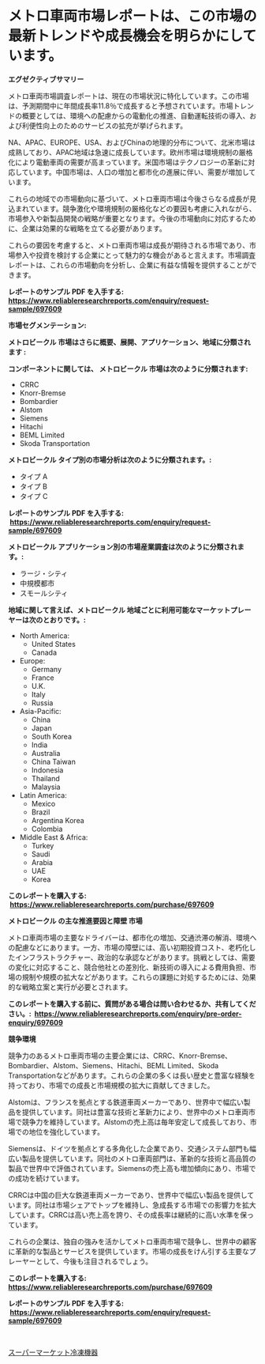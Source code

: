 <p><h1>メトロ車両市場レポートは、この市場の最新トレンドや成長機会を明らかにしています。</h1></p><p><strong>エグゼクティブサマリー</strong></p>
<p><p>メトロ車両市場調査レポートは、現在の市場状況に特化しています。この市場は、予測期間中に年間成長率11.8％で成長すると予想されています。市場トレンドの概要としては、環境への配慮からの電動化の推進、自動運転技術の導入、および利便性向上のためのサービスの拡充が挙げられます。</p><p>NA、APAC、EUROPE、USA、およびChinaの地理的分布について、北米市場は成熟しており、APAC地域は急速に成長しています。欧州市場は環境規制の厳格化により電動車両の需要が高まっています。米国市場はテクノロジーの革新に対応しています。中国市場は、人口の増加と都市化の進展に伴い、需要が増加しています。</p><p>これらの地域での市場動向に基づいて、メトロ車両市場は今後さらなる成長が見込まれています。競争激化や環境規制の厳格化などの要因も考慮に入れながら、市場参入や新製品開発の戦略が重要となります。今後の市場動向に対応するために、企業は効果的な戦略を立てる必要があります。</p><p>これらの要因を考慮すると、メトロ車両市場は成長が期待される市場であり、市場参入や投資を検討する企業にとって魅力的な機会があると言えます。市場調査レポートは、これらの市場動向を分析し、企業に有益な情報を提供することができます。</p></p>
<p><strong>レポートのサンプル PDF を入手する: <a href="https://www.reliableresearchreports.com/enquiry/request-sample/697609">https://www.reliableresearchreports.com/enquiry/request-sample/697609</a></strong></p>
<p><strong>市場セグメンテーション:</strong></p>
<p><strong> メトロビークル 市場はさらに概要、展開、アプリケーション、地域に分類されます :</strong></p>
<p><strong>コンポーネントに関しては、 メトロビークル 市場は次のように分類されます: &nbsp;</strong></p>
<p><ul><li>CRRC</li><li>Knorr-Bremse</li><li>Bombardier</li><li>Alstom</li><li>Siemens</li><li>Hitachi</li><li>BEML Limited</li><li>Skoda Transportation</li></ul></p>
<p><strong> メトロビークル タイプ別の市場分析は次のように分類されます。:</strong></p>
<p><ul><li>タイプ A</li><li>タイプ B</li><li>タイプ C</li></ul></p>
<p><strong>レポートのサンプル PDF を入手する: &nbsp;<a href="https://www.reliableresearchreports.com/enquiry/request-sample/697609">https://www.reliableresearchreports.com/enquiry/request-sample/697609</a></strong></p>
<p><strong> メトロビークル アプリケーション別の市場産業調査は次のように分類されます。:</strong></p>
<p><ul><li>ラージ・シティ</li><li>中規模都市</li><li>スモールシティ</li></ul></p>
<p><strong>地域に関して言えば、メトロビークル 地域ごとに利用可能なマーケットプレーヤーは次のとおりです。:</strong></p>
<p><ul>
    <li>
        North America:
        <ul>
            <li>United States</li>
            <li>Canada</li>
        </ul>
    </li>
    <li>
        Europe:
        <ul>
            <li>Germany</li>
            <li>France</li>
            <li>U.K.</li>
            <li>Italy</li>
            <li>Russia</li>
        </ul>
    </li>
    <li>
        Asia-Pacific:
        <ul>
            <li>China</li>
            <li>Japan</li>
            <li>South Korea</li>
            <li>India</li>
            <li>Australia</li>
            <li>China Taiwan</li>
            <li>Indonesia</li>
            <li>Thailand</li>
            <li>Malaysia</li>
        </ul>
    </li>
    <li>
        Latin America:
        <ul>
            <li>Mexico</li>
            <li>Brazil</li>
            <li>Argentina Korea</li>
            <li>Colombia</li>
        </ul>
    </li>
    <li>
        Middle East & Africa:
        <ul>
            <li>Turkey</li>
            <li>Saudi</li>
            <li>Arabia</li>
            <li>UAE</li>
            <li>Korea</li>
        </ul>
    </li>
    </ul></p>
<p><strong>このレポートを購入する: &nbsp;<a href="https://www.reliableresearchreports.com/purchase/697609">https://www.reliableresearchreports.com/purchase/697609</a></strong></p>
<p><strong>メトロビークル の主な推進要因と障壁 市場</strong></p>
<p><p>メトロ車両市場の主要なドライバーは、都市化の増加、交通渋滞の解消、環境への配慮などにあります。一方、市場の障壁には、高い初期投資コスト、老朽化したインフラストラクチャー、政治的な承認などがあります。挑戦としては、需要の変化に対応すること、競合他社との差別化、新技術の導入による費用負担、市場の規制や規模の拡大などがあります。これらの課題に対処するためには、効果的な戦略立案と実行が必要とされます。</p></p>
<p><strong>このレポートを購入する前に、質問がある場合は問い合わせるか、共有してください。:&nbsp; <a href="https://www.reliableresearchreports.com/enquiry/pre-order-enquiry/697609">https://www.reliableresearchreports.com/enquiry/pre-order-enquiry/697609</a></strong></p>
<p><strong>競争環境</strong></p>
<p><p>競争力のあるメトロ車両市場の主要企業には、CRRC、Knorr-Bremse、Bombardier、Alstom、Siemens、Hitachi、BEML Limited、Skoda Transportationなどがあります。これらの企業の多くは長い歴史と豊富な経験を持っており、市場での成長と市場規模の拡大に貢献してきました。</p><p>Alstomは、フランスを拠点とする鉄道車両メーカーであり、世界中で幅広い製品を提供しています。同社は豊富な技術と革新力により、世界中のメトロ車両市場で競争力を維持しています。Alstomの売上高は毎年安定して成長しており、市場での地位を強化しています。</p><p>Siemensは、ドイツを拠点とする多角化した企業であり、交通システム部門も幅広い製品を提供しています。同社のメトロ車両部門は、革新的な技術と高品質の製品で世界中で評価されています。Siemensの売上高も増加傾向にあり、市場での成功を続けています。</p><p>CRRCは中国の巨大な鉄道車両メーカーであり、世界中で幅広い製品を提供しています。同社は市場シェアでトップを維持し、急成長する市場での影響力を拡大しています。CRRCは高い売上高を誇り、その成長率は継続的に高い水準を保っています。</p><p>これらの企業は、独自の強みを活かしてメトロ車両市場で競争し、世界中の顧客に革新的な製品とサービスを提供しています。市場の成長をけん引する主要なプレーヤーとして、今後も注目されるでしょう。</p></p>
<p><strong>このレポートを購入する: &nbsp; <a href="https://www.reliableresearchreports.com/purchase/697609">https://www.reliableresearchreports.com/purchase/697609</a></strong></p>
<p><strong>レポートのサンプル PDF を入手する: &nbsp;<a href="https://www.reliableresearchreports.com/enquiry/request-sample/697609">https://www.reliableresearchreports.com/enquiry/request-sample/697609</a></strong><strong></strong></p>
<p>&nbsp;</p>
<p><p><a href="https://github.com/nemesis2824/Market-Research-Report-List-1/blob/main/795115415505.md">スーパーマーケット冷凍機器</a></p></p>
